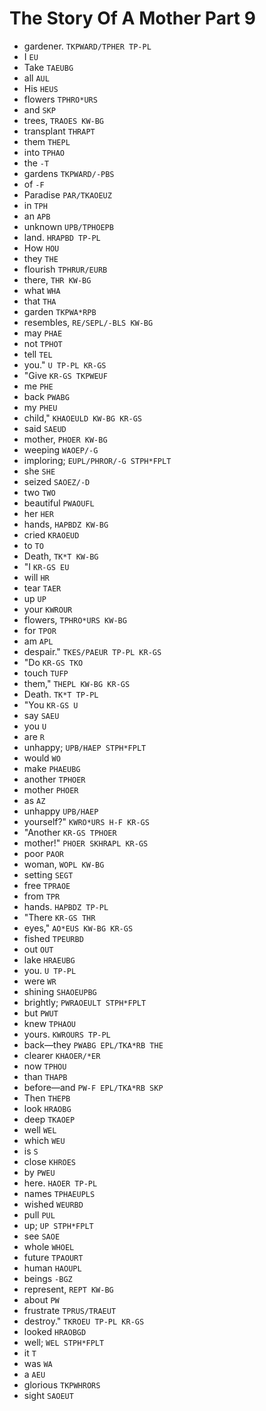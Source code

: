 # The Story Of A Mother Part 9

* gardener. `TKPWARD/TPHER TP-PL`
* I `EU`
* Take `TAEUBG`
* all `AUL`
* His `HEUS`
* flowers `TPHRO*URS`
* and `SKP`
* trees, `TRAOES KW-BG`
* transplant `THRAPT`
* them `THEPL`
* into `TPHAO`
* the `-T`
* gardens `TKPWARD/-PBS`
* of `-F`
* Paradise `PAR/TKAOEUZ`
* in `TPH`
* an `APB`
* unknown `UPB/TPHOEPB`
* land. `HRAPBD TP-PL`
* How `HOU`
* they `THE`
* flourish `TPHRUR/EURB`
* there, `THR KW-BG`
* what `WHA`
* that `THA`
* garden `TKPWA*RPB`
* resembles, `RE/SEPL/-BLS KW-BG`
* may `PHAE`
* not `TPHOT`
* tell `TEL`
* you." `U TP-PL KR-GS`
* "Give `KR-GS TKPWEUF`
* me `PHE`
* back `PWABG`
* my `PHEU`
* child," `KHAOEULD KW-BG KR-GS`
* said `SAEUD`
* mother, `PHOER KW-BG`
* weeping `WAOEP/-G`
* imploring; `EUPL/PHROR/-G STPH*FPLT`
* she `SHE`
* seized `SAOEZ/-D`
* two `TWO`
* beautiful `PWAOUFL`
* her `HER`
* hands, `HAPBDZ KW-BG`
* cried `KRAOEUD`
* to `TO`
* Death, `TK*T KW-BG`
* "I `KR-GS EU`
* will `HR`
* tear `TAER`
* up `UP`
* your `KWROUR`
* flowers, `TPHRO*URS KW-BG`
* for `TPOR`
* am `APL`
* despair." `TKES/PAEUR TP-PL KR-GS`
* "Do `KR-GS TKO`
* touch `TUFP`
* them," `THEPL KW-BG KR-GS`
* Death. `TK*T TP-PL`
* "You `KR-GS U`
* say `SAEU`
* you `U`
* are `R`
* unhappy; `UPB/HAEP STPH*FPLT`
* would `WO`
* make `PHAEUBG`
* another `TPHOER`
* mother `PHOER`
* as `AZ`
* unhappy `UPB/HAEP`
* yourself?" `KWRO*URS H-F KR-GS`
* "Another `KR-GS TPHOER`
* mother!" `PHOER SKHRAPL KR-GS`
* poor `PAOR`
* woman, `WOPL KW-BG`
* setting `SEGT`
* free `TPRAOE`
* from `TPR`
* hands. `HAPBDZ TP-PL`
* "There `KR-GS THR`
* eyes," `AO*EUS KW-BG KR-GS`
* fished `TPEURBD`
* out `OUT`
* lake `HRAEUBG`
* you. `U TP-PL`
* were `WR`
* shining `SHAOEUPBG`
* brightly; `PWRAOEULT STPH*FPLT`
* but `PWUT`
* knew `TPHAOU`
* yours. `KWROURS TP-PL`
* back—they `PWABG EPL/TKA*RB THE`
* clearer `KHAOER/*ER`
* now `TPHOU`
* than `THAPB`
* before—and `PW-F EPL/TKA*RB SKP`
* Then `THEPB`
* look `HRAOBG`
* deep `TKAOEP`
* well `WEL`
* which `WEU`
* is `S`
* close `KHROES`
* by `PWEU`
* here. `HAOER TP-PL`
* names `TPHAEUPLS`
* wished `WEURBD`
* pull `PUL`
* up; `UP STPH*FPLT`
* see `SAOE`
* whole `WHOEL`
* future `TPAOURT`
* human `HAOUPL`
* beings `-BGZ`
* represent, `REPT KW-BG`
* about `PW`
* frustrate `TPRUS/TRAEUT`
* destroy." `TKROEU TP-PL KR-GS`
* looked `HRAOBGD`
* well; `WEL STPH*FPLT`
* it `T`
* was `WA`
* a `AEU`
* glorious `TKPWHRORS`
* sight `SAOEUT`
